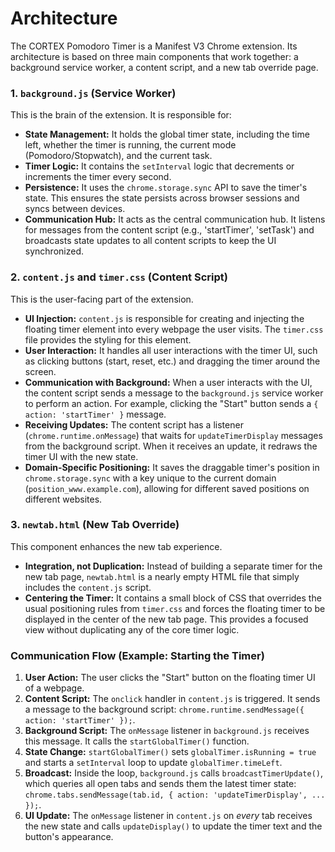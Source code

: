 # Architecture

The CORTEX Pomodoro Timer is a Manifest V3 Chrome extension. Its architecture is based on three main components that work together: a background service worker, a content script, and a new tab override page.

### 1. `background.js` (Service Worker)

This is the brain of the extension. It is responsible for:
- **State Management:** It holds the global timer state, including the time left, whether the timer is running, the current mode (Pomodoro/Stopwatch), and the current task.
- **Timer Logic:** It contains the `setInterval` logic that decrements or increments the timer every second.
- **Persistence:** It uses the `chrome.storage.sync` API to save the timer's state. This ensures the state persists across browser sessions and syncs between devices.
- **Communication Hub:** It acts as the central communication hub. It listens for messages from the content script (e.g., 'startTimer', 'setTask') and broadcasts state updates to all content scripts to keep the UI synchronized.

### 2. `content.js` and `timer.css` (Content Script)

This is the user-facing part of the extension.
- **UI Injection:** `content.js` is responsible for creating and injecting the floating timer element into every webpage the user visits. The `timer.css` file provides the styling for this element.
- **User Interaction:** It handles all user interactions with the timer UI, such as clicking buttons (start, reset, etc.) and dragging the timer around the screen.
- **Communication with Background:** When a user interacts with the UI, the content script sends a message to the `background.js` service worker to perform an action. For example, clicking the "Start" button sends a `{ action: 'startTimer' }` message.
- **Receiving Updates:** The content script has a listener (`chrome.runtime.onMessage`) that waits for `updateTimerDisplay` messages from the background script. When it receives an update, it redraws the timer UI with the new state.
- **Domain-Specific Positioning:** It saves the draggable timer's position in `chrome.storage.sync` with a key unique to the current domain (`position_www.example.com`), allowing for different saved positions on different websites.

### 3. `newtab.html` (New Tab Override)

This component enhances the new tab experience.
- **Integration, not Duplication:** Instead of building a separate timer for the new tab page, `newtab.html` is a nearly empty HTML file that simply includes the `content.js` script.
- **Centering the Timer:** It contains a small block of CSS that overrides the usual positioning rules from `timer.css` and forces the floating timer to be displayed in the center of the new tab page. This provides a focused view without duplicating any of the core timer logic.

### Communication Flow (Example: Starting the Timer)

1.  **User Action:** The user clicks the "Start" button on the floating timer UI of a webpage.
2.  **Content Script:** The `onclick` handler in `content.js` is triggered. It sends a message to the background script: `chrome.runtime.sendMessage({ action: 'startTimer' });`.
3.  **Background Script:** The `onMessage` listener in `background.js` receives this message. It calls the `startGlobalTimer()` function.
4.  **State Change:** `startGlobalTimer()` sets `globalTimer.isRunning = true` and starts a `setInterval` loop to update `globalTimer.timeLeft`.
5.  **Broadcast:** Inside the loop, `background.js` calls `broadcastTimerUpdate()`, which queries all open tabs and sends them the latest timer state: `chrome.tabs.sendMessage(tab.id, { action: 'updateTimerDisplay', ... });`.
6.  **UI Update:** The `onMessage` listener in `content.js` on *every* tab receives the new state and calls `updateDisplay()` to update the timer text and the button's appearance. 